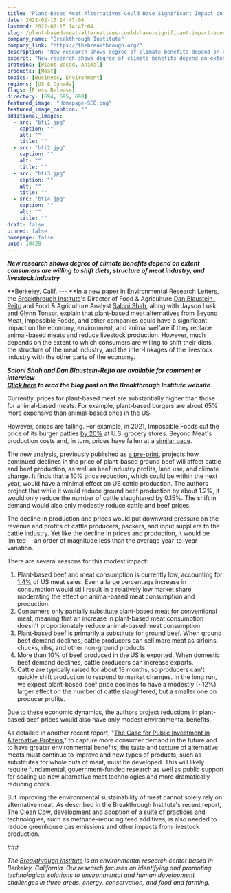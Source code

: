 ```yaml
---
title: "Plant-Based Meat Alternatives Could Have Significant Impact on the Economy, Environment, and Animal Welfare"
date: 2022-02-15 14:47:04
lastmod: 2022-02-15 14:47:04
slug: /plant-based-meat-alternatives-could-have-significant-impact-economy-environment-and-animal
company_name: "Breakthrough Institute"
company_link: "https://thebreakthrough.org/"
description: "New research shows degree of climate benefits depend on extent consumers are willing to shift diets, structure of meat industry, and livestock industry"
excerpt: "New research shows degree of climate benefits depend on extent consumers are willing to shift diets, structure of meat industry, and livestock industry"
proteins: [Plant-Based, Animal]
products: [Meat]
topics: [Business, Environment]
regions: [US & Canada]
flags: [Press Release]
directory: [694, 695, 698]
featured_image: "Homepage-SEO.png"
featured_image_caption: ""
additional_images:
  - src: "bti1.jpg"
    caption: ""
    alt: ""
    title: ""
  - src: "bti2.jpg"
    caption: ""
    alt: ""
    title: ""
  - src: "bti3.jpg"
    caption: ""
    alt: ""
    title: ""
  - src: "bti4.jpg"
    caption: ""
    alt: ""
    title: ""
draft: false
pinned: false
homepage: false
uuid: 10428
---
```

***New research shows degree of climate benefits depend on extent
consumers are willing to shift diets, structure of meat industry, and
livestock industry***

**Berkeley, Calif. --- **In a [new
paper](http://link.mediaoutreach.meltwater.com/ls/click?upn=bSe1594W74wplpYONaT-2B6J-2Biq7JSNCsNMEYip1aDhhj42wMuE34Yri04WpbTcH0j-2BdBVxYK3VQbPDzneknI2yvEMiTZw79FL2wO8zK4wsP4-3DTznc_9K0UiPsDyCOyTfmOIa4lZwEbPjQWPdGnMn-2BDC77rhq8gr2IBHayEOctxVY2zwmfqbB-2FTCMHi-2FB5O7jxNx2mOMjlWjYe39WF7usj9jBbEznB2BH38sk09GCOaW-2F9Kcylw0tpzg4uFAdvblkGeAi-2F2j9tttdATOfnaOMlcFCwf1Q7KiH2m4WzsJYamDtbLH79ufsARw0meSYWPVf1wwTQxiDvKKCbXY4ws0wNM2QX00dS16B6LwZksFs-2BJYRfkMdp030rC2Y-2F3SJfJZWrjlBSzLCWg3jY8MtgWP-2Bjrn6-2BxzcJm9sVsopF-2B7z8fd-2B-2BZoBUM-2B-2FUlvg7clHoLq8KMPOcKRUv9oSLz0-2BSZL7QVuEN94ivMbFVlGlzQBeVCCklj83CmuuHNYPzoSqrw0DJXLUePpw-3D-3D)
in Environmental Research Letters, the [Breakthrough
Institute](http://link.mediaoutreach.meltwater.com/ls/click?upn=43DbkgH2Oo4CxVP48pnt13QI4f-2FlpZEr-2BGAVVK1RT8Z6hcNQof-2F1GjsNpMtQhz1k3ZCZ_9K0UiPsDyCOyTfmOIa4lZwEbPjQWPdGnMn-2BDC77rhq8gr2IBHayEOctxVY2zwmfqbB-2FTCMHi-2FB5O7jxNx2mOMjlWjYe39WF7usj9jBbEznB2BH38sk09GCOaW-2F9Kcylw0tpzg4uFAdvblkGeAi-2F2j9tttdATOfnaOMlcFCwf1Q7KiH2m4WzsJYamDtbLH79ufsARw0meSYWPVf1wwTQxiDvKKCbXY4ws0wNM2QX00dSgvbKPOihWmxlmZ-2BHn5ZSkSN-2BfM21AlSu3kZ135NsZFMxxA2Z6LkN-2BISNZmVrMRm4MVIFH6fASrK5-2FX0hs0lG-2BSyK1hltdpDZkyZlO5PR-2FJK-2FAyr97Rw9PkGn7d7okVL5JVw-2BNlXe9OtP7TuFU9FWUN6urDXrmGj5cb77gylSobA-3D-3D)'s
Director of Food & Agriculture [Dan
Blaustein-Rejto](http://link.mediaoutreach.meltwater.com/ls/click?upn=bSe1594W74wplpYONaT-2B6FbZujzKnehUr0brmLcf5S1-2BwV7Jlbym94Be0ICCAzAa41mrnexjLjha10U67f03Hg-3D-3D6fX2_9K0UiPsDyCOyTfmOIa4lZwEbPjQWPdGnMn-2BDC77rhq8gr2IBHayEOctxVY2zwmfqbB-2FTCMHi-2FB5O7jxNx2mOMjlWjYe39WF7usj9jBbEznB2BH38sk09GCOaW-2F9Kcylw0tpzg4uFAdvblkGeAi-2F2j9tttdATOfnaOMlcFCwf1Q7KiH2m4WzsJYamDtbLH79ufsARw0meSYWPVf1wwTQxiDvKKCbXY4ws0wNM2QX00dTSPtqxmsG7NSqcucDej3pZiGSQQ9Sh113-2BFmOlL6KtZM3HMGwkPHtwsg06ePTUcgL6-2FTAx82hfYi41NU0C6MdTxXrAFjMoVUO0i78OvGMfVXjzRcp7-2FtMcRFwVnxl5hR6s7zFlUQK5S7oJum0WJMf0fuJE3g3Y7E4pVEZOrHrP2Q-3D-3D) and
Food & Agriculture Analyst [Saloni
Shah](http://link.mediaoutreach.meltwater.com/ls/click?upn=bSe1594W74wplpYONaT-2B6FbZujzKnehUr0brmLcf5S1flSij-2BKntryKWncgP8KXR8HbWQWcOvYkbxCKPlpRSUA-3D-3Dqtcz_9K0UiPsDyCOyTfmOIa4lZwEbPjQWPdGnMn-2BDC77rhq8gr2IBHayEOctxVY2zwmfqbB-2FTCMHi-2FB5O7jxNx2mOMjlWjYe39WF7usj9jBbEznB2BH38sk09GCOaW-2F9Kcylw0tpzg4uFAdvblkGeAi-2F2j9tttdATOfnaOMlcFCwf1Q7KiH2m4WzsJYamDtbLH79ufsARw0meSYWPVf1wwTQxiDvKKCbXY4ws0wNM2QX00dRerIR-2FoLHGkHfpzWtEFWb0o0fOCIwG087YJNeOCRSKN4xc0EMVkFEDaYF4Ef-2B8bXzR9kMcadbbdGuMf1KwhXessNdVfgeg85FvT3xu-2Bbtzpk-2Fz94FMd1ZruuQT3Tlj53rEncsq0eHB7nJOgme-2BKNsjuqx-2FMFqPFJ40OhIUqkZh9g-3D-3D),
along with Jayson Lusk and Glynn Tonsor, explain that plant-based meat
alternatives from Beyond Meat, Impossible Foods, and other companies
could have a significant impact on the economy, environment, and animal
welfare if they replace animal-based meats and reduce livestock
production. However, much depends on the extent to which consumers are
willing to shift their diets, the structure of the meat industry, and
the inter-linkages of the livestock industry with the other parts of the
economy.

***Saloni Shah and Dan Blaustein-Rejto are available for comment or
interview***\
***[Click
here](http://link.mediaoutreach.meltwater.com/ls/click?upn=bSe1594W74wplpYONaT-2B6FbZujzKnehUr0brmLcf5S0lj5XdUb8OWGfLA6vxqGMNoUcgYxK9SRul2NUItWW9debiBsPbtVUoU0Tu6r-2FgA6dcnMeyuYrBWf7XPTwSoEAqWtNAu8z1QV7VGllm-2B14JYA-3D-3Dd482_9K0UiPsDyCOyTfmOIa4lZwEbPjQWPdGnMn-2BDC77rhq8gr2IBHayEOctxVY2zwmfqbB-2FTCMHi-2FB5O7jxNx2mOMjlWjYe39WF7usj9jBbEznB2BH38sk09GCOaW-2F9Kcylw0tpzg4uFAdvblkGeAi-2F2j9tttdATOfnaOMlcFCwf1Q7KiH2m4WzsJYamDtbLH79ufsARw0meSYWPVf1wwTQxiDvKKCbXY4ws0wNM2QX00dQ52F0HttZKZI9aCAGLPrGic43heBZfiZM-2FVlS8ZAhDQli2C-2FxMulELnOavE-2BTPQlSMqjETCpi4zJ4CyW-2BDHNSw9xUMHTm7rI4N5REY7sgpYL9mJACJdxsKR-2BxRUgoI0Ae1CCVI80ZqbRv21prG1ZgEwCW0LI0X4c-2BOE4dUx4Ixkw-3D-3D)
to read the blog post on the Breakthrough Institute website***

Currently, prices for plant-based meat are substantially higher than
those for animal-based meats. For example, plant-based burgers are about
65% more expensive than animal-based ones in the US.

However, prices are falling. For example, in 2021, Impossible Foods cut
the price of its burger patties [by
20%](http://link.mediaoutreach.meltwater.com/ls/click?upn=bSe1594W74wplpYONaT-2B6FNmJyTemxvuLHMn3tgz1ESRaEgTMf-2BNed1TT87P6PS2mVEJb1q1TCm7VTIMtprMWw-3D-3DXaFE_9K0UiPsDyCOyTfmOIa4lZwEbPjQWPdGnMn-2BDC77rhq8gr2IBHayEOctxVY2zwmfqbB-2FTCMHi-2FB5O7jxNx2mOMjlWjYe39WF7usj9jBbEznB2BH38sk09GCOaW-2F9Kcylw0tpzg4uFAdvblkGeAi-2F2j9tttdATOfnaOMlcFCwf1Q7KiH2m4WzsJYamDtbLH79ufsARw0meSYWPVf1wwTQxiDvKKCbXY4ws0wNM2QX00dRz4xpB6E9t3k-2FnCljCpvA7l8exg4qBN8N3Nlf33Lh2tzWPx1jLtNOz-2BsEuHKfB8iFBQPAvmAkz90m-2Bs969x-2BxtbxjtsENT4LVLmjBvnu-2BvNRe2wrXvR8MVL3GEKoHy-2BHWvVZqqdAI9s10X3O4QpOrtIy1yl8lyiRbijvc18y0ALw-3D-3D)
at U.S. grocery stores. Beyond Meat's production costs and, in turn,
prices have fallen at a [similar
pace](http://link.mediaoutreach.meltwater.com/ls/click?upn=bSe1594W74wplpYONaT-2B6K27WoR2cLaIWeBbv-2FjH2zczbLssM6Z5F9HYF9CBkaWZBd4VLjdKBPgTvwz6wE1w5T7FjclaV0XQLffZayz5lMQlnxXghq0gyR-2FOdWRcA60TlYgoj77od0enSX-2BGYiqjKA-3D-3Dm3AN_9K0UiPsDyCOyTfmOIa4lZwEbPjQWPdGnMn-2BDC77rhq8gr2IBHayEOctxVY2zwmfqbB-2FTCMHi-2FB5O7jxNx2mOMjlWjYe39WF7usj9jBbEznB2BH38sk09GCOaW-2F9Kcylw0tpzg4uFAdvblkGeAi-2F2j9tttdATOfnaOMlcFCwf1Q7KiH2m4WzsJYamDtbLH79ufsARw0meSYWPVf1wwTQxiDvKKCbXY4ws0wNM2QX00dRjtW3cI2PBSf-2FqhFtB5Xda2cVkA2Bqyf386x-2BWzdnSS1Z2-2FQbD58aUSnsCCZ0CNBqrLvPUclNUb6KTxq6a0rJdAvE1pKYydlraCDapoe3kNXLre4yZO3tAvtJ28m9YV6QVDus3bEEXF1CuvIteM7k3C0W9-2FSWfIYxziBWV3lsJqA-3D-3D).

The new analysis, previously published as [a
pre-print](http://link.mediaoutreach.meltwater.com/ls/click?upn=bSe1594W74wplpYONaT-2B6I-2FaI41WZEFVMwnC-2F5Ex8AWMd3IYLz8JIkEQpaqbiAchH56LH2EbdW78MBy9XZTptTlAOWxANmDKjKMhX6W8gDY-3DgO_A_9K0UiPsDyCOyTfmOIa4lZwEbPjQWPdGnMn-2BDC77rhq8gr2IBHayEOctxVY2zwmfqbB-2FTCMHi-2FB5O7jxNx2mOMjlWjYe39WF7usj9jBbEznB2BH38sk09GCOaW-2F9Kcylw0tpzg4uFAdvblkGeAi-2F2j9tttdATOfnaOMlcFCwf1Q7KiH2m4WzsJYamDtbLH79ufsARw0meSYWPVf1wwTQxiDvKKCbXY4ws0wNM2QX00dR1h8CMJtFktGeh9UYuBh2-2BBjLacT8l-2BSzEUqfsBpYjyk-2BlMQDakKv4JsH0bnMdtshfye2CnsNc-2BKTzYNR6zm3evJxgV6Uci-2FBc6AyDpD1AFk53LR34Ty5CT-2BiAHqRt6Ra00kV0tLb0OZ3PpzB2XEx4so0dtDlsJeQOW7qzabh24w-3D-3D),
projects how continued declines in the price of plant-based ground beef
will affect cattle and beef production, as well as beef industry
profits, land use, and climate change. It finds that a 10% price
reduction, which could be within the next year, would have a minimal
effect on US cattle production. The authors project that while it would
reduce ground beef production by about 1.2%, it would only reduce the
number of cattle slaughtered by 0.15%. The shift in demand would also
only modestly reduce cattle and beef prices.

The decline in production and prices would put downward pressure on the
revenue and profits of cattle producers, packers, and input suppliers to
the cattle industry. Yet like the decline in prices and production, it
would be limited---an order of magnitude less than the average
year-to-year variation.

There are several reasons for this modest impact:

1.  Plant-based beef and meat consumption is currently low, accounting
    for
    [1.4%](http://link.mediaoutreach.meltwater.com/ls/click?upn=bSe1594W74wplpYONaT-2B6MFolrgiprpISFwWYpBS-2Fe8awMYHAa69ZtdYRvnwlXA-2FImri_9K0UiPsDyCOyTfmOIa4lZwEbPjQWPdGnMn-2BDC77rhq8gr2IBHayEOctxVY2zwmfqbB-2FTCMHi-2FB5O7jxNx2mOMjlWjYe39WF7usj9jBbEznB2BH38sk09GCOaW-2F9Kcylw0tpzg4uFAdvblkGeAi-2F2j9tttdATOfnaOMlcFCwf1Q7KiH2m4WzsJYamDtbLH79ufsARw0meSYWPVf1wwTQxiDvKKCbXY4ws0wNM2QX00dRa9pvC3dv-2F3cnkI3wMbk7OdhElAzpQwzcQZCuxSVwq3yCSfvndNJZ0EG0smZjBiYOo-2B9eerpYXXCQNnrs57-2Bey3-2FtZv6QccnSzL4ZMVwaJQ53bh9N1jli7azfWyfqurMTfzJ4ga180cVg0NGhLiUOvrSoforrPUhkm72RR7HHFmw-3D-3D)
    of US meat sales. Even a large percentage increase in consumption
    would still result in a relatively low market share, moderating the
    effect on animal-based meat consumption and production.
2.  Consumers only partially substitute plant-based meat for
    conventional meat, meaning that an increase in plant-based meat
    consumption doesn't proportionately reduce animal-based meat
    consumption.
3.  Plant-based beef is primarily a substitute for ground beef. When
    ground beef demand declines, cattle producers can sell more meat as
    sirloins, chucks, ribs, and other non-ground products.
4.  More than 10% of beef produced in the US is exported. When domestic
    beef demand declines, cattle producers can increase exports. 
5.  Cattle are typically raised for about 18 months, so producers can't
    quickly shift production to respond to market changes. In the long
    run, we expect plant-based beef price declines to have a modestly
    (\~12%) larger effect on the number of cattle slaughtered, but a
    smaller one on producer profits.

Due to these economic dynamics, the authors project reductions in
plant-based beef prices would also have only modest environmental
benefits.

As detailed in another recent report, "[The Case for Public Investment
in Alternative
Proteins](http://link.mediaoutreach.meltwater.com/ls/click?upn=bSe1594W74wplpYONaT-2B6FbZujzKnehUr0brmLcf5S0lj5XdUb8OWGfLA6vxqGMNFagKqhdwc03flXp8oKo2E-2FBbKjUadcpLJEWIDS0UnDpQZ4wgdZwNURxhk9jzTDXDGCRy_9K0UiPsDyCOyTfmOIa4lZwEbPjQWPdGnMn-2BDC77rhq8gr2IBHayEOctxVY2zwmfqbB-2FTCMHi-2FB5O7jxNx2mOMjlWjYe39WF7usj9jBbEznB2BH38sk09GCOaW-2F9Kcylw0tpzg4uFAdvblkGeAi-2F2j9tttdATOfnaOMlcFCwf1Q7KiH2m4WzsJYamDtbLH79ufsARw0meSYWPVf1wwTQxiDvKKCbXY4ws0wNM2QX00dSjTNvA9XAdviBIaCAqT3pz9rbnAaO9yGEKlCWQ6cYTZdC5O1dYaJyIxy3lRuIUVMaKS08WyDNY2l-2By-2FV9-2FDcqBhhNBGcfTGy0wjAX4qCworfUl65xTTr8qUNXArH0LzBwC5khpeX0Pa79s25PaCQPa5hTB1jIEkVAkqN6wc6yjAw-3D-3D),"
to capture more consumer demand in the future and to have greater
environmental benefits, the taste and texture of alternative meats must
continue to improve and new types of products, such as substitutes for
whole cuts of meat, must be developed. This will likely require
fundamental, government-funded research as well as public support for
scaling up new alternative meat technologies and more dramatically
reducing costs.

But improving the environmental sustainability of meat cannot solely
rely on alternative meat. As described in the Breakthrough Institute's
recent report, [The Clean
Cow](http://link.mediaoutreach.meltwater.com/ls/click?upn=bSe1594W74wplpYONaT-2B6FbZujzKnehUr0brmLcf5S0lj5XdUb8OWGfLA6vxqGMNe-2BvWlYvT6VL-2FzgW-2BzKwXaQ-3D-3DpqCj_9K0UiPsDyCOyTfmOIa4lZwEbPjQWPdGnMn-2BDC77rhq8gr2IBHayEOctxVY2zwmfqbB-2FTCMHi-2FB5O7jxNx2mOMjlWjYe39WF7usj9jBbEznB2BH38sk09GCOaW-2F9Kcylw0tpzg4uFAdvblkGeAi-2F2j9tttdATOfnaOMlcFCwf1Q7KiH2m4WzsJYamDtbLH79ufsARw0meSYWPVf1wwTQxiDvKKCbXY4ws0wNM2QX00dQJTp5mBsIuLkx4kJj3TpkoNW6Y4nKO815o7zIjpgFqc6ZZaaOVdss5XGBF-2Fc-2FtBq8Qp6YFYDE7OjWKlPwetpcqqPFLWEhXF-2FnJ41-2F8hW7MMz1PH5-2BbPmrkmjORoO7Ag2VtJ2VtR-2Btx5GxaoUTJmCqarEebL7fu3i2bDDHZ57-2Fdfw-3D-3D),
development and adoption of a suite of practices and technologies, such
as methane-reducing feed additives, is also needed to reduce greenhouse
gas emissions and other impacts from livestock production.

\###

*The [Breakthrough
Institute](http://link.mediaoutreach.meltwater.com/ls/click?upn=bSe1594W74wplpYONaT-2B6FbZujzKnehUr0brmLcf5S0YDHOTZ-2BCkYIRHyPiW1mRxNAev_9K0UiPsDyCOyTfmOIa4lZwEbPjQWPdGnMn-2BDC77rhq8gr2IBHayEOctxVY2zwmfqbB-2FTCMHi-2FB5O7jxNx2mOMjlWjYe39WF7usj9jBbEznB2BH38sk09GCOaW-2F9Kcylw0tpzg4uFAdvblkGeAi-2F2j9tttdATOfnaOMlcFCwf1Q7KiH2m4WzsJYamDtbLH79ufsARw0meSYWPVf1wwTQxiDvKKCbXY4ws0wNM2QX00dQ2msz4-2F0SLhgqbZZORZGrAwzGY9duJozHxuT4QajeYgBfrLPHSIxaBvn-2ByIRLbp8q1GxlEcKS7dAXgTTXB8yO6DMfVL2-2BA7d2MrNmqRmx-2BomNYiTm2JQWqnB7zQH0WfnDt5oUkkkG28Vy4R34lVEbBoLos1-2BllwW0Kx1879hIRqA-3D-3D)
is an environmental research center based in Berkeley, California. Our
research focuses on identifying and promoting technological solutions to
environmental and human development challenges in three areas: energy,
conservation, and food and farming.*

